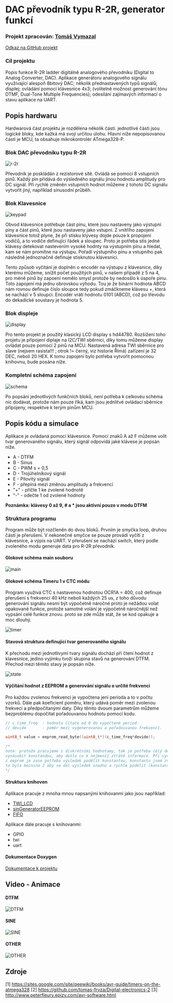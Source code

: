 # DAC převodník typu R-2R, generator funkcí

### Projekt zpracován: [Tomáš Vymazal](https://github.com/vymaztom)

[Odkaz na GitHub projekt](https://github.com/vymaztom/Digital-electronics-2/tree/master/Labs/Projekt)

### Cíl projektu

Popis funkce R-2R ladder digitálně analogového převodníku (Digital to Analog Converter, DAC). Aplikace generátoru analogového signálu využívající alespoň 8bitový DAC; několik přednastavených typů signálů; displej; ovládání pomocí klávesnice 4x3; (volitelně možnost generování tónu DTMF, Dual-Tone Multiple Frequencies); odesílání zajímavých informací o stavu aplikace na UART.


## Popis hardwaru

Hardwarová část projektu je rozdělena několik částí. jednotlivé části jsou logické bloky, kde kažká má svoji určitou úlohu. Hlavní níže nepopisovanou částí je MCU, ta obsahuje mikrokontrolér ATmega328-P.

### Blok DAC převodníku typu R-2R
![r-2r](image/r-2r.png)

Převodník je poskládán z rezistorové sítě. Ovládá se pomocí 8 vstupních pinů. Každý pin přídává do výsledného signálu jinou hodnotu amplitudy pro DC signál. Při rychlé změněn vstupních hodnot můžeme z tohoto DC signálu vytvořit jiný, například sínusodní průběh.

### Blok Klavesnice
![keypad](image/klavesnice.png)

Obvod klávesnice potřebuje část pinu, které jsou nastaveny jako výstupní piny a část pinů, které jsou nastaveny jako vstupní. Z vnitřího zapojení klávesnice totož plyne, že při stisku klývesy dojde pouze k propojení vodičů, a to vodiče definující řádek a sloupec. Proto je potřeba stis jedné klávesy detekovat nastevením vysoké hodnty na výstupním pinu a hledat, kam se nám promítne na výstupu. Pořadí výstupního pinu a vstupního pak následně jednoznačně definuje stisknutou klávesnici.

Tento způsob vyčítání je doplněn o encodér na výstupu z klávesnice, díky kterému můžeme, snížit počet použitých pinů, v našem případě z 5 na 4, pro méně pinů by zapoení nemělo smysl protože by nedosšlo k úspoře pinu. Toto zapojení má jednu obrovskou výhodu. Tou je že binární hodnota ABCD nám rovnou definuje číslo sloupce tedy pokud zmáčkneme klávesu +, která se nachází v 5 sloupci. Encodér vrátí hodnotu 0101 (ABCD), což po třevodu do dekadické soustavy je hodnota 5.

### Blok displeje
![display](image/display.png)

Pro tento projekt je použitý klasický LCD display s hd44780. Rozšížení toho projetu je přípojení diplaje na I2C/TWI sběrnici, díky tomu můžeme display ovládat pouze pomocí 2 pinů na MCU. Nastavená adresa TWI sběrnice pro slave (nejsem rasista!!! ; otrok != černý, viz historie Římá) zařízení je 32 DEC, neboli 20 HEX. K tomu zapojení bylo potřeba vytvořit pomocnou knihovnu, bude posána níže.


### Kompletní schéma zapojení
![schema](image/schema.png)

Po popsání jednotlivých funkčních bloků, není potřeba k celkovéu schéma nic dodávat, protože nám pouze říká, kam jsou jednlitvé ovládací sběrnice přípojeny, respektve k terým pinům MCU.


## Popis kódu a simulace

Aplikace je ovládaná pomocí klávesnice. Pomocí znaků A až F můžeme volit tvar generovaného signálu, který signál odpovídá jaké klávese je popsán níže.

 * A - DTFM
 * B - Sinus
 * C - PWM s = 0,5
 * D - Trojúhelníkový signál
 * E - Pilovitý signál
 * F - přepíná mezi změnou amplitudy a frekvencí
 * "+" - přičte 1 ke zvolené hodnotě
 * "-" - odečte 1 od zvolené hodnoty

**Poznámka: klávesy 0 až 9, # a * jsou aktivní pouze v modu DTFM**

### Struktura programu

Program může být rozčleněn do dvou bloků. Prvním je smyčka loop, druhou částí je přerušení. V nekonečné smyčce se pouze provádí vyčítí z klávesnice, a výpis na UART. V přerušení se nachází switch, který podle zvoleného modu generuje data pro R-2R převodník.

#### Glokové schéma main souboru
![main](image/main.png)

#### Glokové schéma Timeru 1 v CTC módu

Program využívá CTC s nastavenou hodnotou OCR1A = 400, což definuje přerušení s frekvencí 40 kHz neboli každých 25 us, z toho důvodu generování signálu nesmí být výpočetně náročné proto je nežádou volat opakovaně funkce, protože samotné volání je výpočetně náročnější než vypsání celé funkce znovu. proto se zde může stát, že se kod opakuje a moc dlouhý.  

![timer](image/timer.png)

#### Stavová struktura definující tvar generovaného signálu

 K přechodu mezi jednotlívymi tvary signálu dochází při čtení hodnot z klavesnice, jedino vyjímku tvoží skupina stavů na generování DTFM. Přechod mezi těmito stavy je popsán níže.

![state](image/state2.png)

#### Výčítání hodnot z EEPROM a generování signálu o určité frekvenci

Pro každou zvolenou frekvenci je vypočtena jení perioda a to v počtu vzorků. Dále pak koeficient poměru, který udává poměr mezi zvolenou frekvecí a předpočítanými daty. Díky těmto dvoum parametrům můžeme bezproblému dopočítat pořadouvanou hodnotu pomocí kodu.

```c
// c_time_freq	- hodnota čítače od 0 do vypočtené period
// devide 		- poměr mezi vygenerovanou a pořadouvanou frekvencí.

uint8_t value = eeprom_read_byte((uint8_t*)(c_time_freq*devide));

/*
note: protože pracujeme s diskrétními hodnotamy, tak je potřeba celý devider
vynásobit konstandou, aby došlo co k nejmenší ztrátě informace. Při vyčítíní hodnoty
z eeprom je zase potřeba výsledek podělit konstantou, konstantu jsem zvolit tak aby
to byla mocnina 2 aby se dal výsledek snadno a rychle podělit (konstanta je 32)
*/
```  
#### Struktura knihoven

Aplikace pracuje z mnoha mnou napsanými knihovanmi jako jsou například:

* [TWI_LCD](library\TWI_LCD.c)
* [sinGeneratorEEPROM](library\sinGeneratorEEPROM.c)
* [FIFO](library\FIFO.c)

Aplikace dále pracuje s knihovanmi:

* GPIO
* twi
* uart

#### Dokumentace Doxygen

[Dokumentace k projektu](https://github.com/vymaztom/Digital-electronics-2/tree/master/Labs/Projekt/doc/html)

## Video - Animace

#### DTFM
![DTFM](image/DTFM.gif)

#### SINE
![SINE](image/SINE.gif)

#### OTHER
![OTHER](image/OTHER.gif)

## Zdroje

[1] https://sites.google.com/site/qeewiki/books/avr-guide/timers-on-the-atmega328
[2] https://github.com/tomas-fryza/Digital-electronics-2
[3] http://www.peterfleury.epizy.com/avr-software.html
